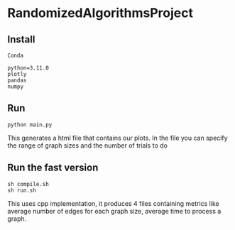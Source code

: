 # RandomizedAlgorithmsProject

## Install
```
Conda

python=3.11.0
plotly
pandas
numpy
```

## Run

```shell
python main.py
```

This generates a html file that contains our plots.
In the file you can specify the range of graph sizes
and the number of trials to do 


## Run the fast version

```shell
sh compile.sh
sh run.sh
```

This uses cpp implementation, it produces 4 files containing metrics like
average number of edges for each graph size, average time to process a graph.